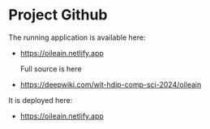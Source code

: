 # Project Github

The running application is available here:

- <https://oileain.netlify.app>

  Full source is here

- <https://deepwiki.com/wit-hdip-comp-sci-2024/oileain>

It is deployed here:

- <https://oileain.netlify.app>
